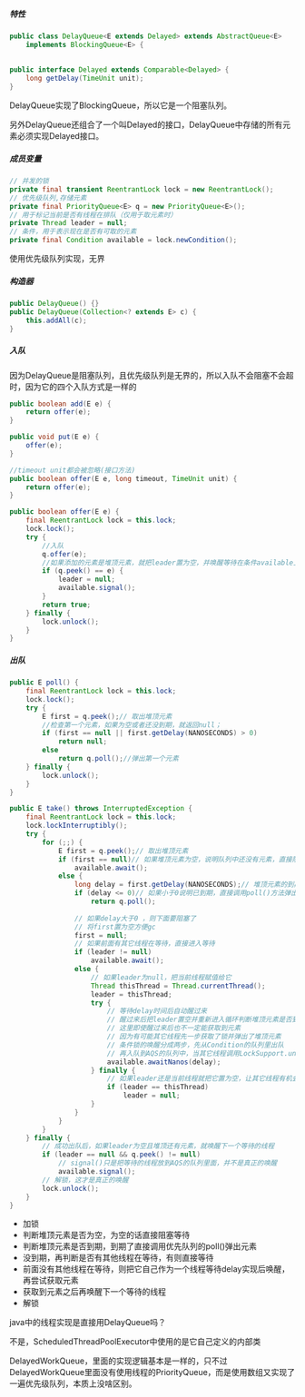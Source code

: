 ##### 特性

```java
public class DelayQueue<E extends Delayed> extends AbstractQueue<E>
    implements BlockingQueue<E> {
    
    
public interface Delayed extends Comparable<Delayed> {
    long getDelay(TimeUnit unit);
}
```

DelayQueue实现了BlockingQueue，所以它是一个阻塞队列。

另外DelayQueue还组合了一个叫Delayed的接口，DelayQueue中存储的所有元素必须实现Delayed接口。

##### 成员变量

```java
// 并发的锁
private final transient ReentrantLock lock = new ReentrantLock();
// 优先级队列,存储元素
private final PriorityQueue<E> q = new PriorityQueue<E>();
// 用于标记当前是否有线程在排队（仅用于取元素时）
private Thread leader = null;
// 条件，用于表示现在是否有可取的元素
private final Condition available = lock.newCondition();
```

使用优先级队列实现，无界

##### 构造器

```java
public DelayQueue() {}
public DelayQueue(Collection<? extends E> c) {
    this.addAll(c);
}
```

##### 入队

因为DelayQueue是阻塞队列，且优先级队列是无界的，所以入队不会阻塞不会超时，因为它的四个入队方式是一样的

```java
public boolean add(E e) {
    return offer(e);
}

public void put(E e) {
    offer(e);
}

//timeout unit都会被忽略(接口方法)
public boolean offer(E e, long timeout, TimeUnit unit) {
    return offer(e);
}

public boolean offer(E e) {
    final ReentrantLock lock = this.lock;
    lock.lock();
    try {
      	//入队
        q.offer(e);
      	//如果添加的元素是堆顶元素，就把leader置为空，并唤醒等待在条件available上的线程
        if (q.peek() == e) {
            leader = null;
            available.signal();
        }
        return true;
    } finally {
        lock.unlock();
    }
}
```

##### 出队

```java
public E poll() {
    final ReentrantLock lock = this.lock;
    lock.lock();
    try {
        E first = q.peek();// 取出堆顶元素
        //检查第一个元素，如果为空或者还没到期，就返回null；
        if (first == null || first.getDelay(NANOSECONDS) > 0)
            return null;
        else
            return q.poll();//弹出第一个元素
    } finally {
        lock.unlock();
    }
}

public E take() throws InterruptedException {
    final ReentrantLock lock = this.lock;
    lock.lockInterruptibly();
    try {
        for (;;) {
            E first = q.peek();// 取出堆顶元素   
            if (first == null)// 如果堆顶元素为空，说明队列中还没有元素，直接阻塞等待
                available.await();
            else {
                long delay = first.getDelay(NANOSECONDS);// 堆顶元素的到期时间             
                if (delay <= 0)// 如果小于0说明已到期，直接调用poll()方法弹出堆顶元素
                    return q.poll();
                
                // 如果delay大于0 ，则下面要阻塞了
                // 将first置为空方便gc
                first = null; 
                // 如果前面有其它线程在等待，直接进入等待
                if (leader != null)
                    available.await();
                else {
                    // 如果leader为null，把当前线程赋值给它
                    Thread thisThread = Thread.currentThread();
                    leader = thisThread;
                    try {
                        // 等待delay时间后自动醒过来
                        // 醒过来后把leader置空并重新进入循环判断堆顶元素是否到期
                        // 这里即使醒过来后也不一定能获取到元素
                        // 因为有可能其它线程先一步获取了锁并弹出了堆顶元素
                        // 条件锁的唤醒分成两步，先从Condition的队列里出队
                        // 再入队到AQS的队列中，当其它线程调用LockSupport.unpark(t)的时候才会真正唤醒
                        available.awaitNanos(delay);
                    } finally {
                        // 如果leader还是当前线程就把它置为空，让其它线程有机会获取元素
                        if (leader == thisThread)
                            leader = null;
                    }
                }
            }
        }
    } finally {
        // 成功出队后，如果leader为空且堆顶还有元素，就唤醒下一个等待的线程
        if (leader == null && q.peek() != null)
            // signal()只是把等待的线程放到AQS的队列里面，并不是真正的唤醒
            available.signal();
        // 解锁，这才是真正的唤醒
        lock.unlock();
    }
}
```

+ 加锁
+ 判断堆顶元素是否为空，为空的话直接阻塞等待
+ 判断堆顶元素是否到期，到期了直接调用优先队列的poll()弹出元素
+ 没到期，再判断是否有其他线程在等待，有则直接等待
+ 前面没有其他线程在等待，则把它自己作为一个线程等待delay实现后唤醒，再尝试获取元素
+ 获取到元素之后再唤醒下一个等待的线程
+ 解锁

java中的线程实现是直接用DelayQueue吗？

不是，ScheduledThreadPoolExecutor中使用的是它自己定义的内部类

DelayedWorkQueue，里面的实现逻辑基本是一样的，只不过DelayedWorkQueue里面没有使用线程的PriorityQueue，而是使用数组又实现了一遍优先级队列，本质上没啥区别。